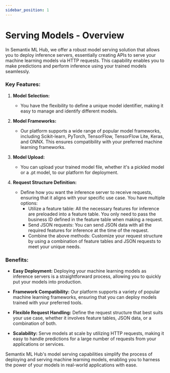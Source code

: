 ```yaml
---
sidebar_position: 1
---
```

# Serving Models - Overview

In Semantix ML Hub, we offer a robust model serving solution that allows you to deploy inference servers, essentially creating APIs to serve your machine learning models via HTTP requests. This capability enables you to make predictions and perform inference using your trained models seamlessly.

### Key Features:

1. **Model Selection:**
   - You have the flexibility to define a unique model identifier, making it easy to manage and identify different models.

2. **Model Frameworks:**
   - Our platform supports a wide range of popular model frameworks, including Scikit-learn, PyTorch, TensorFlow, TensorFlow Lite, Keras, and ONNX. This ensures compatibility with your preferred machine learning frameworks.

3. **Model Upload:**
   - You can upload your trained model file, whether it's a pickled model or a .pt model, to our platform for deployment.

4. **Request Structure Definition:**
   - Define how you want the inference server to receive requests, ensuring that it aligns with your specific use case. You have multiple options:
     - Utilize a feature table: All the necessary features for inference are preloaded into a feature table. You only need to pass the business ID defined in the feature table when making a request.
     - Send JSON requests: You can send JSON data with all the required features for inference at the time of the request.
     - Combine the above methods: Customize your request structure by using a combination of feature tables and JSON requests to meet your unique needs.

### Benefits:

- **Easy Deployment:** Deploying your machine learning models as inference servers is a straightforward process, allowing you to quickly put your models into production.

- **Framework Compatibility:** Our platform supports a variety of popular machine learning frameworks, ensuring that you can deploy models trained with your preferred tools.

- **Flexible Request Handling:** Define the request structure that best suits your use case, whether it involves feature tables, JSON data, or a combination of both.

- **Scalability:** Serve models at scale by utilizing HTTP requests, making it easy to handle predictions for a large number of requests from your applications or services.

Semantix ML Hub's model serving capabilities simplify the process of deploying and serving machine learning models, enabling you to harness the power of your models in real-world applications with ease.